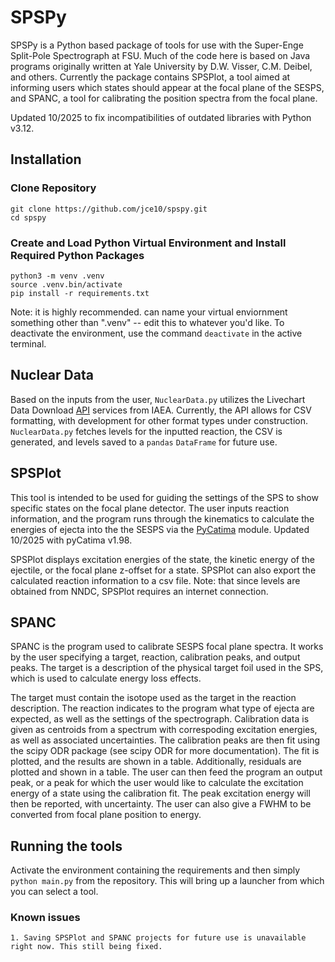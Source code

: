 # SPSPy
SPSPy is a Python based package of tools for use with the Super-Enge Split-Pole Spectrograph at FSU. Much of the code here is based on Java programs originally written at Yale University by D.W. Visser, C.M. Deibel, and others. Currently the package contains SPSPlot, a tool aimed at informing users which states should appear at the focal plane of the SESPS, and SPANC, a tool for calibrating the position spectra from the focal plane.

Updated 10/2025 to fix incompatibilities of outdated libraries with Python v3.12.

## Installation
### Clone Repository 
	git clone https://github.com/jce10/spspy.git
	cd spspy
### Create and Load Python Virtual Environment and Install Required Python Packages
	python3 -m venv .venv
	source .venv.bin/activate
	pip install -r requirements.txt
Note: it is highly recommended. can name your virtual enviornment something other than ".venv" -- edit this to whatever you'd like. To deactivate the environment, use the command `deactivate` in the active terminal. 

## Nuclear Data
Based on the inputs from the user, `NuclearData.py` utilizes the Livechart Data Download [API](https://www-nds.iaea.org/relnsd/vcharthtml/api_v0_guide.html) services from IAEA. Currently, the API allows for CSV formatting, with development for other format types under construction. `NuclearData.py` fetches levels for the inputted reaction, the CSV is generated, and levels saved to a `pandas` `DataFrame` for future use. 

## SPSPlot
This tool is intended to be used for guiding the settings of the SPS to show specific states on the focal plane detector. The user inputs reaction information, and the program runs through the kinematics to calculate the energies of ejecta into the the SESPS via the [PyCatima](https://github.com/hrosiak/pycatima) module. Updated 10/2025 with pyCatima v1.98. 

SPSPlot displays excitation energies of the state, the kinetic energy of the ejectile, or the focal plane z-offset for a state. SPSPlot can also export the calculated reaction information to a csv file. 
Note: that since levels are obtained from NNDC, SPSPlot requires an internet connection.

## SPANC
SPANC is the program used to calibrate SESPS focal plane spectra. It works by the user specifying a target, reaction, calibration peaks, and output peaks. The target is a description of the physical target foil used in the SPS, which is used to calculate energy loss effects. 

The target must contain the isotope used as the target in the reaction description. The reaction indicates to the program what type of ejecta are expected, as well as the settings of the spectrograph. Calibration data is given as centroids from a spectrum with correspoding excitation energies, as well as associated uncertainties. The calibration peaks are then fit using the scipy ODR package (see scipy ODR for more documentation). The fit is plotted, and the results are shown in a table. Additionally, residuals are plotted and shown in a table. The user can then feed the program an output peak, or a peak for which the user would like to calculate the excitation energy of a state using the calibration fit. The peak excitation energy will then be reported, with uncertainty. The user can also give a FWHM to be converted from focal plane position to energy. 


## Running the tools
Activate the environment containing the requirements and then simply `python main.py` from the repository. This will bring up a launcher from which you can select a tool.

### Known issues
	1. Saving SPSPlot and SPANC projects for future use is unavailable right now. This still being fixed. 
